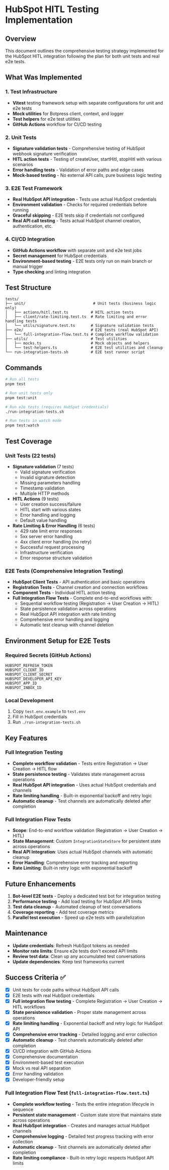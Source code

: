# HubSpot HITL Testing Implementation

## Overview

This document outlines the comprehensive testing strategy implemented for the HubSpot HITL integration following the plan for both unit tests and real e2e tests.

## What Was Implemented

### 1. Test Infrastructure
- **Vitest** testing framework setup with separate configurations for unit and e2e tests
- **Mock utilities** for Botpress client, context, and logger
- **Test helpers** for e2e test utilities
- **GitHub Actions** workflow for CI/CD testing

### 2. Unit Tests
- **Signature validation tests** - Comprehensive testing of HubSpot webhook signature verification
- **HITL action tests** - Testing of createUser, startHitl, stopHitl with various scenarios
- **Error handling tests** - Validation of error paths and edge cases
- **Mock-based testing** - No external API calls, pure business logic testing

### 3. E2E Test Framework  
- **Real HubSpot API integration** - Tests use actual HubSpot credentials
- **Environment validation** - Checks for required credentials before running
- **Graceful skipping** - E2E tests skip if credentials not configured
- **Real API call testing** - Tests actual HubSpot channel creation, authentication, etc.

### 4. CI/CD Integration
- **GitHub Actions workflow** with separate unit and e2e test jobs
- **Secret management** for HubSpot credentials
- **Environment-based testing** - E2E tests only run on main branch or manual trigger
- **Type checking** and linting integration

## Test Structure

```
tests/
├── unit/                              # Unit tests (business logic only)
│   ├── actions/hitl.test.ts          # HITL action tests
│   ├── client/rate-limiting.test.ts  # Rate limiting and error handling tests
│   └── utils/signature.test.ts       # Signature validation tests
├── e2e/                              # E2E tests (real HubSpot API)
│   └── full-integration-flow.test.ts # Complete workflow validation
├── utils/                            # Test utilities
│   ├── mocks.ts                      # Mock objects and helpers
│   └── test-helpers.ts               # E2E test utilities and cleanup
└── run-integration-tests.sh          # E2E test runner script
```

## Commands

```bash
# Run all tests
pnpm test

# Run unit tests only
pnpm test:unit

# Run e2e tests (requires HubSpot credentials)
./run-integration-tests.sh

# Run tests in watch mode
pnpm test:watch
```

## Test Coverage

### Unit Tests (22 tests)
- **Signature validation** (7 tests)
  - Valid signature verification
  - Invalid signature detection
  - Missing parameters handling
  - Timestamp validation
  - Multiple HTTP methods
- **HITL Actions** (9 tests)
  - User creation success/failure
  - HITL start with various states
  - Error handling and logging
  - Default value handling
- **Rate Limiting & Error Handling** (6 tests)
  - 429 rate limit error responses
  - 5xx server error handling
  - 4xx client error handling (no retry)
  - Successful request processing
  - Infrastructure verification
  - Error response structure validation

### E2E Tests (Comprehensive Integration Testing)
- **HubSpot Client Tests** - API authentication and basic operations
- **Registration Tests** - Channel creation and connection workflows
- **Component Tests** - Individual HITL action testing
- **Full Integration Flow Tests** - Complete end-to-end workflows with:
  - Sequential workflow testing (Registration → User Creation → HITL)
  - State persistence validation across operations
  - Real HubSpot API integration with rate limiting
  - Comprehensive error handling and logging
  - Automatic test cleanup with channel deletion

## Environment Setup for E2E Tests

### Required Secrets (GitHub Actions)
```
HUBSPOT_REFRESH_TOKEN
HUBSPOT_CLIENT_ID  
HUBSPOT_CLIENT_SECRET
HUBSPOT_DEVELOPER_API_KEY
HUBSPOT_APP_ID
HUBSPOT_INBOX_ID
```

### Local Development
1. Copy `test.env.example` to `test.env`
2. Fill in HubSpot credentials
3. Run `./run-integration-tests.sh`

## Key Features

### Full Integration Testing
- **Complete workflow validation** - Tests entire Registration → User Creation → HITL flow
- **State persistence testing** - Validates state management across operations
- **Real HubSpot API integration** - Uses actual HubSpot credentials and channels
- **Rate limiting handling** - Built-in exponential backoff and retry logic
- **Automatic cleanup** - Test channels are automatically deleted after completion

### Full Integration Flow Tests
- **Scope**: End-to-end workflow validation (Registration → User Creation → HITL)
- **State Management**: Custom `IntegrationStateStore` for persistent state across operations
- **Real API Integration**: Uses actual HubSpot channels with automatic cleanup
- **Error Handling**: Comprehensive error tracking and reporting
- **Rate Limiting**: Built-in retry logic with exponential backoff

## Future Enhancements

1. **Bot-level E2E tests** - Deploy a dedicated test bot for integration testing
2. **Performance testing** - Add load testing for HubSpot API limits
3. **Test data cleanup** - Automated cleanup of test conversations
4. **Coverage reporting** - Add test coverage metrics
5. **Parallel test execution** - Speed up e2e tests with parallelization

## Maintenance

- **Update credentials**: Refresh HubSpot tokens as needed
- **Monitor rate limits**: Ensure e2e tests don't exceed API limits  
- **Review test data**: Clean up any accumulated test conversations
- **Update dependencies**: Keep test frameworks current

## Success Criteria ✅

- [x] Unit tests for code paths without HubSpot API calls
- [x] E2E tests with real HubSpot credentials  
- [x] **Full integration flow testing** - Complete Registration → User Creation → HITL workflows
- [x] **State persistence validation** - Proper state management across operations
- [x] **Rate limiting handling** - Exponential backoff and retry logic for HubSpot API
- [x] **Comprehensive error tracking** - Detailed logging and error collection
- [x] **Automatic cleanup** - Test channels automatically deleted after completion
- [x] CI/CD integration with GitHub Actions
- [x] Comprehensive documentation
- [x] Environment-based test execution
- [x] Mock vs real API separation
- [x] Error handling validation
- [x] Developer-friendly setup

### Full Integration Flow Test (`full-integration-flow.test.ts`)
- **Complete workflow testing** - Tests the entire integration lifecycle in sequence
- **Persistent state management** - Custom state store that maintains state across operations
- **Real HubSpot integration** - Creates and manages actual HubSpot channels
- **Comprehensive logging** - Detailed test progress tracking with error collection
- **Automatic cleanup** - Test channels are automatically deleted after completion
- **Rate limiting compliance** - Built-in retry logic respects HubSpot API limits